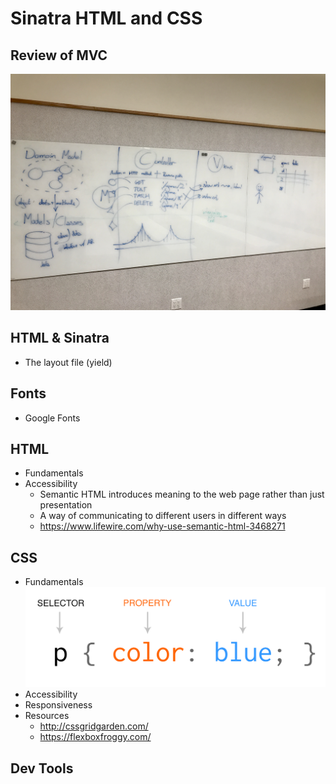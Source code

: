 # Sinatra HTML and CSS

## Review of MVC
![MVC Diagram](./mvc-diagram.jpg)

## HTML & Sinatra

- The layout file (yield)

## Fonts

- Google Fonts

## HTML

- Fundamentals
- Accessibility
  - Semantic HTML introduces meaning to the web page rather than just presentation
  - A way of communicating to different users in different ways
  - https://www.lifewire.com/why-use-semantic-html-3468271

## CSS

- Fundamentals
![CSS Syntax](./css-syntax.png)
- Accessibility
- Responsiveness
- Resources
  - http://cssgridgarden.com/
  - https://flexboxfroggy.com/

## Dev Tools
